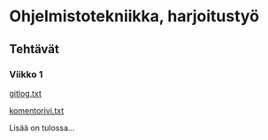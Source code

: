 # Ohjelmistotekniikka, harjoitustyö

## Tehtävät

### Viikko 1

[gitlog.txt](https://github.com/omacode/ot-harjoitustyo/blob/master/laskarit/viikko1/gitlog.txt)

[komentorivi.txt](https://github.com/omacode/ot-harjoitustyo/blob/master/laskarit/viikko1/komentorivi.txt)

Lisää on tulossa...
